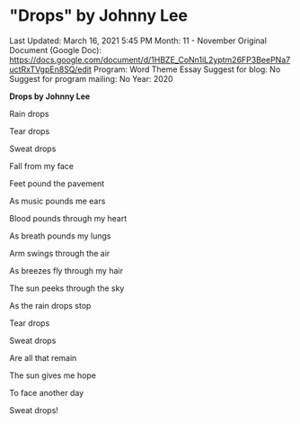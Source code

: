 # "Drops" by Johnny Lee

Last Updated: March 16, 2021 5:45 PM
Month: 11 - November
Original Document (Google Doc): https://docs.google.com/document/d/1HBZE_CoNn1iL2yptm26FP3BeePNa7uctRxTVgpEn8SQ/edit
Program: Word Theme Essay
Suggest for blog: No
Suggest for program mailing: No
Year: 2020

**Drops by Johnny Lee**

Rain drops

Tear drops

Sweat drops

Fall from my face

Feet pound the pavement

As music pounds me ears

Blood pounds through my heart

As breath pounds my lungs

Arm swings through the air

As breezes fly through my hair

The sun peeks through the sky

As the rain drops stop

Tear drops

Sweat drops

Are all that remain

The sun gives me hope

To face another day

Sweat drops!